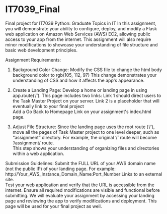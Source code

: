 # IT7039_Final
Final project for IT7039 Python: Graduate Topics in IT
In this assignment, you will demonstrate your ability to configure, deploy, and modify a Flask web application on Amazon Web Services (AWS) EC2, allowing public access to your app from the internet. This assignment will also require minor modifications to showcase your understanding of file structure and basic web development principles. 

Assignment Requirements: 

1. Background Color Change: 
  Modify the CSS file to change the html body background color to rgb(105, 112, 97) 
  This change demonstrates your understanding of CSS and how it affects the app's appearance. 

2. Create a Landing Page: 
  Develop a home or landing page in using app.route(‘/’).  This page includes two links: 
    Link 1 should direct users to the Task Master Project on your server. 
    Link 2 is a placeholder that will eventually link to your final project  
    Add a Go Back to Homepage Link on your assignment's index.html page. 

3. Adjust File Structure: 
  Since the landing page uses the root route (‘/’), move all the pages of Task Master project to one level deeper, such as “assignment” directory. For example, the original ‘/’ route will become ‘/assignment/ route.  
  This step shows your understanding of organizing files and directories within a web application. 

Submission Guidelines: 
    Submit the FULL URL of your AWS domain name (not the public IP) of your landing page. For example:  http://Your_AWS_Instance_Domain_Name:Port_Number 
    Links to an external site.  
    Test your web application and verify that the URL is accessible from the internet. 
    Ensure all required modifications are visible and functional before submitting. 
We will evaluate your assignment by accessing your landing page and reviewing the app  to verify modifications and deployment. This page will be used for your final project as well.  
